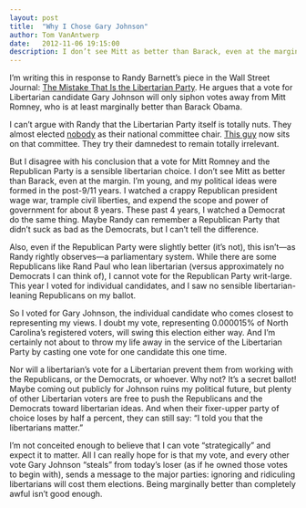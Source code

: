 ```yaml
---
layout: post
title:  "Why I Chose Gary Johnson"
author: Tom VanAntwerp
date:   2012-11-06 19:15:00
description: I don’t see Mitt as better than Barack, even at the margin.
---
```


I’m writing this in response to Randy Barnett’s piece in the Wall Street Journal: [The Mistake That Is the Libertarian Party](http://online.wsj.com/article/SB10001424052970203922804578080684214526670.html). He argues that a vote for Libertarian candidate Gary Johnson will only siphon votes away from Mitt Romney, who is at least marginally better than Barack Obama.

I can’t argue with Randy that the Libertarian Party itself is totally nuts. They almost elected [nobody](http://reason.com/blog/2012/05/05/anarchy-at-the-libertarian-party-convent) as their national committee chair. [This guy](http://reason.com/blog/2012/05/06/oh-hey-starchild) now sits on that committee. They try their damnedest to remain totally irrelevant.

But I disagree with his conclusion that  a vote for Mitt Romney and the Republican Party is a sensible libertarian choice. I don’t see Mitt as better than Barack, even at the margin. I’m young, and my political ideas were formed in the post-9/11 years. I watched a crappy Republican president wage war, trample civil liberties, and expend the scope and power of government for about 8 years. These past 4 years, I watched a Democrat do the same thing. Maybe Randy can remember a Republican Party that didn’t suck as bad as the Democrats, but I can’t tell the difference.

Also, even if the Republican Party were slightly better (it’s not), this isn’t—as Randy rightly observes—a parliamentary system. While there are some Republicans like Rand Paul who lean libertarian (versus approximately no Democrats I can think of), I cannot vote for the Republican Party writ-large. This year I voted for individual candidates, and I saw no sensible libertarian-leaning Republicans on my ballot.

So I voted for Gary Johnson, the individual candidate who comes closest to representing my views. I doubt my vote, representing 0.000015% of North Carolina’s registered voters, will swing this election either way. And I’m certainly not about to throw my life away in the service of the Libertarian Party by casting one vote for one candidate this one time.

Nor will a libertarian’s vote for a Libertarian prevent them from working with the Republicans, or the Democrats, or whoever. Why not? It’s a secret ballot! Maybe coming out publicly for Johnson ruins my political future, but plenty of other Libertarian voters are free to push the Republicans and the Democrats toward libertarian ideas. And when their fixer-upper party of choice loses by half a percent, they can still say: “I told you that the libertarians matter.”

I’m not conceited enough to believe that I can vote “strategically” and expect it to matter. All I can really hope for is that my vote, and every other vote Gary Johnson “steals” from today’s loser (as if he owned those votes to begin with), sends a message to the major parties: ignoring and ridiculing libertarians will cost them elections. Being marginally better than completely awful isn’t good enough.
